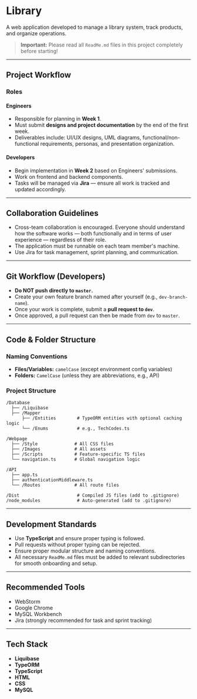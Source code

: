 # Library

A web application developed to manage a library system, track products, and organize operations.

> **Important:** Please read all `ReadMe.md` files in this project completely before starting!

---

## Project Workflow

### Roles

#### Engineers

* Responsible for planning in **Week 1**.
* Must submit **designs and project documentation** by the end of the first week.
* Deliverables include: UI/UX designs, UML diagrams, functional/non-functional requirements, personas, and presentation organization.

#### Developers

* Begin implementation in **Week 2** based on Engineers' submissions.
* Work on frontend and backend components.
* Tasks will be managed via **Jira** — ensure all work is tracked and updated accordingly.

---

## Collaboration Guidelines

* Cross-team collaboration is encouraged. Everyone should understand how the software works — both functionally and in terms of user experience — regardless of their role.
* The application must be runnable on each team member's machine.
* Use Jira for task management, sprint planning, and communication.

---

## Git Workflow (Developers)

* **Do NOT push directly to `master`.**
* Create your own feature branch named after yourself (e.g., `dev-branch-name`).
* Once your work is complete, submit a **pull request to `dev`**.
* Once approved, a pull request can then be made from `dev` to `master`.

---

## Code & Folder Structure

### Naming Conventions

* **Files/Variables:** `camelCase` (except environment config variables)
* **Folders:** `CamelCase` (unless they are abbreviations, e.g., API)

### Project Structure

```
/Database
  ├── /Liquibase
  ├── /Mapper
      ├── /Entities        # TypeORM entities with optional caching logic
      └── /Enums           # e.g., TechCodes.ts

/Webpage
  ├── /Style              # All CSS files
  ├── /Images             # All assets
  ├── /Scripts            # Feature-specific TS files
  └── navigation.ts       # Global navigation logic

/API
  ├── app.ts
  ├── authenticationMiddleware.ts
  └── /Routes             # All route files

/Dist                      # Compiled JS files (add to .gitignore)
/node_modules              # Auto-generated (add to .gitignore)
```

---

## Development Standards

* Use **TypeScript** and ensure proper typing is followed.
* Pull requests without proper typing can be rejected.
* Ensure proper modular structure and naming conventions.
* All necessary `ReadMe.md` files must be added to relevant subdirectories for smooth onboarding and setup.

---

## Recommended Tools

* WebStorm
* Google Chrome
* MySQL Workbench
* Jira (strongly recommended for task and sprint tracking)

---

## Tech Stack

* **Liquibase**
* **TypeORM**
* **TypeScript**
* **HTML**
* **CSS**
* **MySQL**
